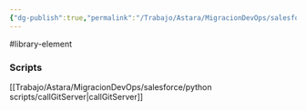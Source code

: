 ```yaml
---
{"dg-publish":true,"permalink":"/Trabajo/Astara/MigracionDevOps/salesforce/libraries/commentHandler/"}
---
```



#library-element

### Scripts
[[Trabajo/Astara/MigracionDevOps/salesforce/python scripts/callGitServer\|callGitServer]]
